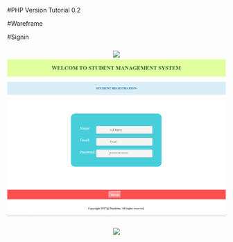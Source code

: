 #PHP Version Tutorial 0.2

#Wareframe

#Signin

<h3 align="center"> 
  <img src="https://cloud.githubusercontent.com/assets/6556302/21951733/e0a1a4ae-da35-11e6-8754-97617620bd24.png"/>

  <img src="/full-stack/rifat/php v0.2/Student_Reg_mock.PNG"/>
</h3>
<h3 align="center"> 
  <img src="/full-stack/rifat/php v0.2/signup_mock.PNG"/>

</h3>
